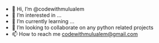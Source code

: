 - 👋 Hi, I’m @codewithmulualem
- 👀 I’m interested in ...
- 🌱 I’m currently learning ...
- 💞️ I’m looking to collaborate on any python related projects
- 📫 How to reach me codewithmulualem@gmail.com

